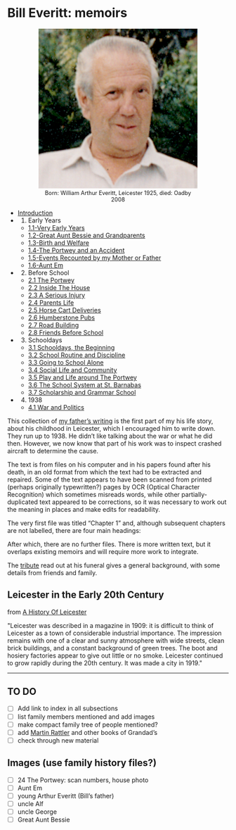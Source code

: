 # Bill Everitt: memoirs

<figure style="max-width: 72%; margin: 1em auto; font-size: .9em; text-align: center;">
  <img src="images/bill-everitt-portrait.png" alt="Bill Everitt, relaxed">
  <figcaption>Born: William Arthur Everitt, Leicester 1925, died: Oadby 2008</figcaption>
</figure>

<!--
- [Introduction](./introduction.html)
- [1. Early Years](./1-early-years/1.1-very-early-years.html)
- [2. Before School](./2-before-school/2.1-the-portwey.html)
- [3. Schooldays](./3-schooldays/3.1-starting-school.html)
- [4. 1938](./4-1938/4.1-war-and-politics.html)
-->

- [Introduction](./introduction.html)
- 1. Early Years
  - [1.1-Very Early Years](./1-early-years/1.1-very-early-years.html)
  - [1.2-Great Aunt Bessie and Grandparents](./1-early-years/1.2-aunt-bessie-grandparents/.html)
  - [1.3-Birth and Welfare](./1-early-years/1.3-birth-and-welfare/.html)
  - [1.4-The Portwey and an Accident](./1-early-years/1.4-the-portwey-and-an-accident.html)
  - [1.5-Events Recounted by my Mother or Father](./1-early-years/1.5-events-recounted-by-parents.html)
  - [1.6-Aunt Em](./1-early-years/1.6-aunt-em.html)
- 2. Before School
  - [2.1 The Portwey](./2-before-school/2.1-the-portwey.html)
  - [2.2 Inside The House](./2-before-school/2.2-inside-the-house.html)
  - [2.3 A Serious Injury](./2-before-school/2.3-a-serious-injury.html)
  - [2.4 Parents Life](./2-before-school/2.4-parents-life.html)
  - [2.5 Horse Cart Deliveries](./2-before-school/2.5-horse-cart-deliveries.html)
  - [2.6 Humberstone Pubs](./2-before-school/2.6-humberstone-pubs.html)
  - [2.7 Road Building](./2-before-school/2.7-road-building.html)
  - [2.8 Friends Before School](./2-before-school/2.8-friends-before-school.html)
- 3. Schooldays
  - [3.1 Schooldays, the Beginning](./3-schooldays/3.1-starting-school.html)
  - [3.2 School Routine and Discipline](./3-schooldays/3.2-routine-and-discipline.html)
  - [3.3 Going to School Alone](./3-schooldays/3.3-going-to-school-alone.html)
  - [3.4 Social Life and Community](./3-schooldays/3.4-social-life-community.html)
  - [3.5 Play and Life around The Portwey](./3-schooldays/3.5-play-entertainment.html)
  - [3.6 The School System at St. Barnabas](./3-schooldays/3.6-school-system.html)
  - [3.7 Scholarship and Grammar School](./3-schooldays/3.7-scholarship-grammar-school.html)
- 4. 1938
  - [4.1 War and Politics](./4-1938/4.1-war-and-politics.html)

This collection of [my father’s writing](https://daveeveritt.github.io/bill-everitt-memoirs/) is the first part of my his life story, about his childhood in Leicester, which I encouraged him to write down. They run up to 1938. He didn’t like talking about the war or what he did then. However, we now know that part of his work was to inspect crashed aircraft to determine the cause.

The text is from files on his computer and in his papers found after his death, in an old format from which the text had to be extracted and repaired. Some of the text appears to have been scanned from printed (perhaps originally typewritten?) pages by OCR (Optical Character Recognition) which sometimes misreads words, while other partially-duplicated text appeared to be corrections, so it was necessary to work out the meaning in places and make edits for readability.

The very first file was titled “Chapter 1” and, although subsequent chapters are not labelled, there are four main headings:

After which, there are no further files. There is more written text, but it overlaps existing memoirs and will require more work to integrate.

The [tribute](tribute.md) read out at his funeral gives a general background, with some details from friends and family.

## Leicester in the Early 20th Century

from [A History Of Leicester](https://localhistories.org/a-history-of-leicester/)

"Leicester was described in a magazine in 1909: it is difficult to think of Leicester as a town of considerable industrial importance. The impression remains with one of a clear and sunny atmosphere with wide streets, clean brick buildings, and a constant background of green trees. The boot and hosiery factories appear to give out little or no smoke. Leicester continued to grow rapidly during the 20th century. It was made a city in 1919."

---

## TO DO

- [ ] Add link to index in all subsections
- [ ] list family members mentioned and add images
- [ ] make compact family tree of people mentioned?
- [ ] add [Martin Rattler](https://www.google.co.uk/books/edition/Martin_Rattler/vmkCAAAAYAAJ?hl=en&gbpv=1&pg=PA10&printsec=frontcover) and other books of Grandad’s
- [ ] check through new material

## Images (use family history files?)

- [ ] 24 The Portwey: scan numbers, house photo
- [ ] Aunt Em
- [ ] young Arthur Everitt (Bill’s father)
- [ ] uncle Alf
- [ ] uncle George
- [ ] Great Aunt Bessie

<!--
"Sickly children, wayward girls and maiden aunts"

- leicester historic images https://www.pinterest.co.uk/pin/68820700545273570/
- Pin, old Leicester: https://www.pinterest.co.uk/pin/25192079155347292/
- Pin, old Leicester: https://www.pinterest.co.uk/jewelsfem/leicester-pre-1950/
- Plough and windmill (WAE-10) https://pubhistoryproject.co.uk/2021/02/12/windmill-inn-old-plough-humberstone-village/
-->
